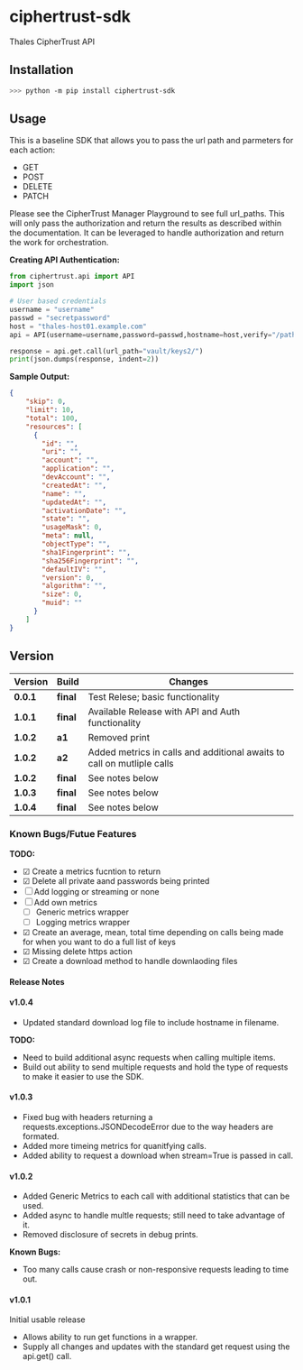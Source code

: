 # ciphertrust-sdk

 Thales CipherTrust API

 ## Installation

 ```bash
 >>> python -m pip install ciphertrust-sdk
 ```

## Usage

This is a baseline SDK that allows you to pass the url path and parmeters for each action:

* GET
* POST
* DELETE
* PATCH

Please see the CipherTrust Manager Playground to see full url_paths. This will only pass the authorization and return the results as described within the documentation. It can be leveraged to handle authorization and return the work for orchestration.

__Creating API Authentication:__

```python
from ciphertrust.api import API
import json

# User based credentials
username = "username"
passwd = "secretpassword"
host = "thales-host01.example.com"
api = API(username=username,password=passwd,hostname=host,verify="/path/to/certificate.pem")

response = api.get.call(url_path="vault/keys2/")
print(json.dumps(response, indent=2))
```

__Sample Output:__

```json
{
    "skip": 0,
    "limit": 10,
    "total": 100,
    "resources": [
      {
        "id": "",
        "uri": "",
        "account": "",
        "application": "",
        "devAccount": "",
        "createdAt": "",
        "name": "",
        "updatedAt": "",
        "activationDate": "",
        "state": "",
        "usageMask": 0,
        "meta": null,
        "objectType": "",
        "sha1Fingerprint": "",
        "sha256Fingerprint": "",
        "defaultIV": "",
        "version": 0,
        "algorithm": "",
        "size": 0,
        "muid": ""
      }
    ]
}
```

## Version

| Version | Build | Changes |
| ------- | ----- | ------- |
| **0.0.1** | **final** | Test Relese; basic functionality |
| **1.0.1** | **final** | Available Release with API and Auth functionality |
| **1.0.2** | **a1** | Removed print |
| **1.0.2** | **a2** | Added metrics in calls and additional awaits to call on mutliple calls |
| **1.0.2** | **final** | See notes below |
| **1.0.3** | **final** | See notes below |
| **1.0.4** | **final** | See notes below |

### Known Bugs/Futue Features

__TODO:__

* &#9745; Create a metrics fucntion to return
* &#9745; Delete all private aand passwords being printed
* &#9744; Add logging or streaming or none
* &#9744; Add own metrics
  * &#9744; Generic metrics wrapper
  * &#9744; Logging metrics wrapper
* &#9745; Create an average, mean, total time depending on calls being made for when you want to do a full list of keys
* &#9745; Missing delete https action
* &#9745; Create a download method to handle downlaoding files

#### Release Notes

#### v1.0.4

* Updated standard download log file to include hostname in filename.

__TODO:__

* Need to build additional async requests when calling multiple items.
* Build out ability to send multiple requests and hold the type of requests to make it easier to use the SDK.

#### v1.0.3

* Fixed bug with headers returning a requests.exceptions.JSONDecodeError due to the way headers are formated.
* Added more timeing metrics for quanitfying calls.
* Added ability to request a download when stream=True is passed in call.

#### v1.0.2

* Added Generic Metrics to each call with additional statistics that can be used.
* Added async to handle multle requests; still need to take advantage of it.
* Removed disclosure of secrets in debug prints.

__Known Bugs:__

* Too many calls cause crash or non-responsive requests leading to time out.

#### v1.0.1

Initial usable release

* Allows ability to run get functions in a wrapper.
* Supply all changes and updates with the standard get request using the api.get() call.
